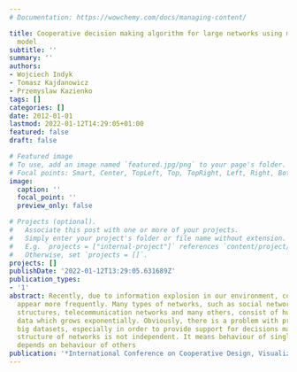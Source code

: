```yaml
---
# Documentation: https://wowchemy.com/docs/managing-content/

title: Cooperative decision making algorithm for large networks using mapreduce programming
  model
subtitle: ''
summary: ''
authors:
- Wojciech Indyk
- Tomasz Kajdanowicz
- Przemyslaw Kazienko
tags: []
categories: []
date: 2012-01-01
lastmod: 2022-01-12T14:29:05+01:00
featured: false
draft: false

# Featured image
# To use, add an image named `featured.jpg/png` to your page's folder.
# Focal points: Smart, Center, TopLeft, Top, TopRight, Left, Right, BottomLeft, Bottom, BottomRight.
image:
  caption: ''
  focal_point: ''
  preview_only: false

# Projects (optional).
#   Associate this post with one or more of your projects.
#   Simply enter your project's folder or file name without extension.
#   E.g. `projects = ["internal-project"]` references `content/project/deep-learning/index.md`.
#   Otherwise, set `projects = []`.
projects: []
publishDate: '2022-01-12T13:29:05.631689Z'
publication_types:
- '1'
abstract: Recently, due to information explosion in our environment, complex networks
  appear more frequently. Many types of networks, such as social networks, biological
  structures, telecommunication networks and many others, consist of huge amount of
  data which grows exponentially. Obviously, there is a problem with processing such
  big datasets, especially in order to provide support for decisions making. In general,
  structure of networks is not independent. It means behaviour of single node in network
  depends on behaviour of others
publication: '*International Conference on Cooperative Design, Visualization and Engineering*'
---
```

